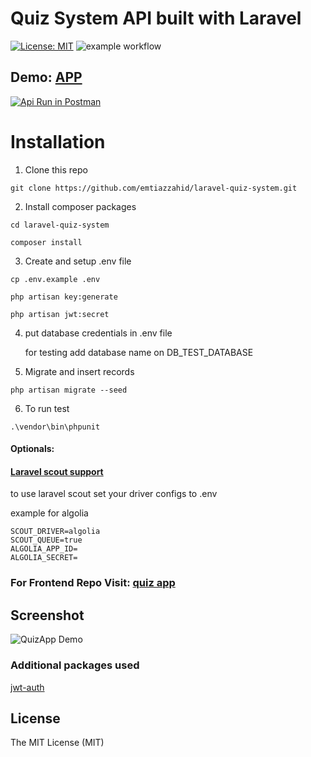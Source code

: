 # Quiz System API built with Laravel
[![License: MIT](https://img.shields.io/badge/License-MIT-lime.svg)](https://opensource.org/licenses/MIT)
![example workflow](https://github.com/emtiazzahid/laravel-quiz-system/actions/workflows/laravel.yml/badge.svg)


## Demo: [APP](https://squiz-app.netlify.app/)

[![Api Run in Postman](https://run.pstmn.io/button.svg)](https://app.getpostman.com/run-collection/1269242-ade4235a-9b13-42ad-bd2f-910cacd801ba?action=collection%2Ffork&collection-url=entityId%3D1269242-ade4235a-9b13-42ad-bd2f-910cacd801ba%26entityType%3Dcollection%26workspaceId%3Df794fb65-ef0e-4088-b879-87f113b728e1)


# Installation
1. Clone this repo
```
git clone https://github.com/emtiazzahid/laravel-quiz-system.git
```

2. Install composer packages
```
cd laravel-quiz-system
```
```
composer install
```

3. Create and setup .env file
```
cp .env.example .env
```
```
php artisan key:generate
```
```
php artisan jwt:secret
```

4. put database credentials in .env file

   for testing add database name on DB_TEST_DATABASE


6. Migrate and insert records
```
php artisan migrate --seed
```

6. To run test
```
.\vendor\bin\phpunit
```

#### Optionals:
#### [Laravel scout support](https://laravel.com/docs/9.x/scout)
to use laravel scout set your driver configs to .env

example for algolia
```
SCOUT_DRIVER=algolia
SCOUT_QUEUE=true
ALGOLIA_APP_ID=
ALGOLIA_SECRET=
```

### For Frontend Repo Visit: [quiz app](https://github.com/emtiazzahid/quiz-app)

## Screenshot
![QuizApp Demo](https://user-images.githubusercontent.com/10188029/133921722-532ff8b1-0abf-443a-af66-92a93655fc35.gif)

### Additional packages used
[jwt-auth](https://github.com/tymondesigns/jwt-auth)

## License

The MIT License (MIT)

